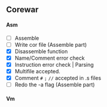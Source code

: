 ## Corewar

#### Asm

- [ ] Assemble
- [ ] Write cor file (Assemble part)
- [x] Disassemble function
- [x] Name/Comment error check
- [x] Instruction error check | Parsing
- [x] Multifile accepted.
- [x] Comment `#` `;` `//` accepted in .s files
- [ ] Redo the -a flag (Assemble part)

#### Vm

